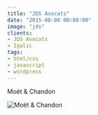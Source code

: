 ```yaml
---
title: "JDS Avocats"
date: "2015-08-08 00:00:00"
image: "jds"
clients:
- JDS Avocats
- Igalic
tags:
- html/css
- javascript
- wordpress
---
```


Moët & Chandon

![Moët & Chandon](/images/projets/moet-chandon/moet-chandon-1.jpg)

